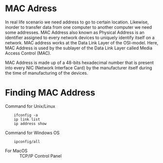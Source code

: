 # MAC Adress

In real life scenario we need address to go to certain location. Likewise, inorder to transfer data from one computer to another computer we need some addresses. MAC Address also known as Physical Address is an identifier assigned to every network devices to uniquely identify itself on a network. MAC address works at the Data Link Layer of the OSI-model. Here, MAC Address is used by the sublayer of the Data Link Layer called Media Access Control (MAC).

MAC Address is made up of a 48-bits hexadecimal number that is present into every NIC (Network Interface Card) by the manufacturer itself during the time of manufacturing of the devices.

# Finding MAC Address

Command for Unix/Linux

```console
    ifconfig -a
    ip link list
    ip address show
```

Command for Windows OS

```console
    ipconfig/all
```

For MacOS \
&nbsp;&nbsp;&nbsp;&nbsp;&nbsp;&nbsp;&nbsp;&nbsp;&nbsp;&nbsp;&nbsp;&nbsp;TCP/IP Control Panel
